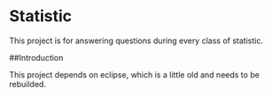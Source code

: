 # Statistic
This project is for answering questions during every class of statistic.



##Introduction

This project depends on eclipse, which is a little old and needs to be rebuilded.
